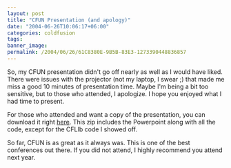 ```yaml
---
layout: post
title: "CFUN Presentation (and apology)"
date: "2004-06-26T10:06:17+06:00"
categories: coldfusion 
tags: 
banner_image: 
permalink: /2004/06/26/61C8380E-9B5B-83E3-1273390448836857
---
```


So, my CFUN presentation didn't go off nearly as well as I would have liked. There were issues with the projector (not my laptop, I swear ;) that made me miss a good 10 minutes of presentation time. Maybe I'm being a bit too sensitive, but to those who attended, I apologize. I hope you enjoyed what I had time to present. 

For those who attended and want a copy of the presentation, you can download it right 
<a href="http://www.camdenfamily.com/morpheus/downloads/cfun04.zip">here</a>. This zip includes the Powerpoint along with all the code, except for the CFLIb code I showed off.

So far, CFUN is as great as it always was. This is one of the best conferences out there. If you did not attend, I highly recommend you attend next year.